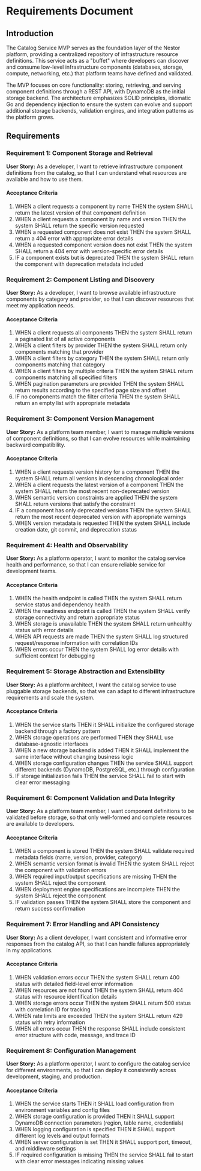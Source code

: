 # Requirements Document

## Introduction

The Catalog Service MVP serves as the foundation layer of the Nestor platform, providing a centralized repository of infrastructure resource definitions. This service acts as a "buffet" where developers can discover and consume low-level infrastructure components (databases, storage, compute, networking, etc.) that platform teams have defined and validated.

The MVP focuses on core functionality: storing, retrieving, and serving component definitions through a REST API, with DynamoDB as the initial storage backend. The architecture emphasizes SOLID principles, idiomatic Go and dependency injection to ensure the system can evolve and support additional storage backends, validation engines, and integration patterns as the platform grows.

## Requirements

### Requirement 1: Component Storage and Retrieval

**User Story:** As a developer, I want to retrieve infrastructure component definitions from the catalog, so that I can understand what resources are available and how to use them.

#### Acceptance Criteria

1. WHEN a client requests a component by name THEN the system SHALL return the latest version of that component definition
2. WHEN a client requests a component by name and version THEN the system SHALL return the specific version requested
3. WHEN a requested component does not exist THEN the system SHALL return a 404 error with appropriate error details
4. WHEN a requested component version does not exist THEN the system SHALL return a 404 error with version-specific error details
5. IF a component exists but is deprecated THEN the system SHALL return the component with deprecation metadata included

### Requirement 2: Component Listing and Discovery

**User Story:** As a developer, I want to browse available infrastructure components by category and provider, so that I can discover resources that meet my application needs.

#### Acceptance Criteria

1. WHEN a client requests all components THEN the system SHALL return a paginated list of all active components
2. WHEN a client filters by provider THEN the system SHALL return only components matching that provider
3. WHEN a client filters by category THEN the system SHALL return only components matching that category
4. WHEN a client filters by multiple criteria THEN the system SHALL return components matching all specified filters
5. WHEN pagination parameters are provided THEN the system SHALL return results according to the specified page size and offset
6. IF no components match the filter criteria THEN the system SHALL return an empty list with appropriate metadata

### Requirement 3: Component Version Management

**User Story:** As a platform team member, I want to manage multiple versions of component definitions, so that I can evolve resources while maintaining backward compatibility.

#### Acceptance Criteria

1. WHEN a client requests version history for a component THEN the system SHALL return all versions in descending chronological order
2. WHEN a client requests the latest version of a component THEN the system SHALL return the most recent non-deprecated version
3. WHEN semantic version constraints are applied THEN the system SHALL return versions that satisfy the constraint
4. IF a component has only deprecated versions THEN the system SHALL return the most recent deprecated version with appropriate warnings
5. WHEN version metadata is requested THEN the system SHALL include creation date, git commit, and deprecation status

### Requirement 4: Health and Observability

**User Story:** As a platform operator, I want to monitor the catalog service health and performance, so that I can ensure reliable service for development teams.

#### Acceptance Criteria

1. WHEN the health endpoint is called THEN the system SHALL return service status and dependency health
2. WHEN the readiness endpoint is called THEN the system SHALL verify storage connectivity and return appropriate status
3. WHEN storage is unavailable THEN the system SHALL return unhealthy status with error details
4. WHEN API requests are made THEN the system SHALL log structured request/response information with correlation IDs
5. WHEN errors occur THEN the system SHALL log error details with sufficient context for debugging

### Requirement 5: Storage Abstraction and Extensibility

**User Story:** As a platform architect, I want the catalog service to use pluggable storage backends, so that we can adapt to different infrastructure requirements and scale the system.

#### Acceptance Criteria

1. WHEN the service starts THEN it SHALL initialize the configured storage backend through a factory pattern
2. WHEN storage operations are performed THEN they SHALL use database-agnostic interfaces
3. WHEN a new storage backend is added THEN it SHALL implement the same interface without changing business logic
4. WHEN storage configuration changes THEN the service SHALL support different backends (DynamoDB, PostgreSQL, etc.) through configuration
5. IF storage initialization fails THEN the service SHALL fail to start with clear error messaging

### Requirement 6: Component Validation and Data Integrity

**User Story:** As a platform team member, I want component definitions to be validated before storage, so that only well-formed and complete resources are available to developers.

#### Acceptance Criteria

1. WHEN a component is stored THEN the system SHALL validate required metadata fields (name, version, provider, category)
2. WHEN semantic version format is invalid THEN the system SHALL reject the component with validation errors
3. WHEN required input/output specifications are missing THEN the system SHALL reject the component
4. WHEN deployment engine specifications are incomplete THEN the system SHALL reject the component
5. IF validation passes THEN the system SHALL store the component and return success confirmation

### Requirement 7: Error Handling and API Consistency

**User Story:** As a client developer, I want consistent and informative error responses from the catalog API, so that I can handle failures appropriately in my applications.

#### Acceptance Criteria

1. WHEN validation errors occur THEN the system SHALL return 400 status with detailed field-level error information
2. WHEN resources are not found THEN the system SHALL return 404 status with resource identification details
3. WHEN storage errors occur THEN the system SHALL return 500 status with correlation ID for tracking
4. WHEN rate limits are exceeded THEN the system SHALL return 429 status with retry information
5. WHEN all errors occur THEN the response SHALL include consistent error structure with code, message, and trace ID

### Requirement 8: Configuration Management

**User Story:** As a platform operator, I want to configure the catalog service for different environments, so that I can deploy it consistently across development, staging, and production.

#### Acceptance Criteria

1. WHEN the service starts THEN it SHALL load configuration from environment variables and config files
2. WHEN storage configuration is provided THEN it SHALL support DynamoDB connection parameters (region, table name, credentials)
3. WHEN logging configuration is specified THEN it SHALL support different log levels and output formats
4. WHEN server configuration is set THEN it SHALL support port, timeout, and middleware settings
5. IF required configuration is missing THEN the service SHALL fail to start with clear error messages indicating missing values